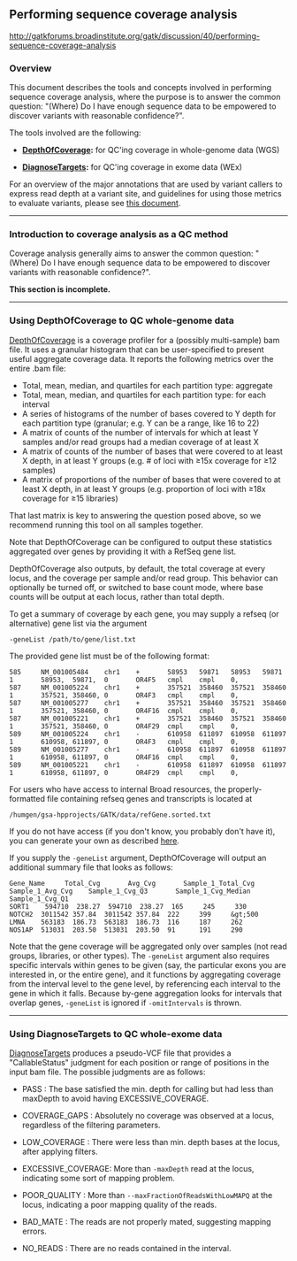 ## Performing sequence coverage analysis

http://gatkforums.broadinstitute.org/gatk/discussion/40/performing-sequence-coverage-analysis

<h3>Overview</h3>
<p>This document describes the tools and concepts involved in performing sequence coverage analysis, where the purpose is to answer the common question: &quot;(Where) Do I have enough sequence data to be empowered to discover variants with reasonable confidence?&quot;. </p>
<p>The tools involved are the following:</p>
<ul>
<li>
<p><strong><a href="https://www.broadinstitute.org/gatk/guide/tooldocs/org_broadinstitute_gatk_tools_walkers_coverage_DepthOfCoverage.php">DepthOfCoverage</a>:</strong> for QC'ing coverage in whole-genome data (WGS)</p>
</li>
<li><strong><a href="https://www.broadinstitute.org/gatk/guide/tooldocs/org_broadinstitute_gatk_tools_walkers_diagnostics_diagnosetargets_DiagnoseTargets.php">DiagnoseTargets</a>:</strong> for QC'ing coverage in exome data (WEx) </li>
</ul>
<p>For an overview of the major annotations that are used by variant callers to express read depth at a variant site, and guidelines for using those metrics to evaluate variants, please see <a href="https://www.broadinstitute.org/gatk/guide/article?id=4721">this document</a>.</p>
<hr />
<h3>Introduction to coverage analysis as a QC method</h3>
<p>Coverage analysis generally aims to answer the common question: &quot;(Where) Do I have enough sequence data to be empowered to discover variants with reasonable confidence?&quot;. </p>
<p><strong>This section is incomplete.</strong></p>
<hr />
<h3>Using DepthOfCoverage to QC whole-genome data</h3>
<p><a href="http://www.broadinstitute.org/gatk/gatkdocs/org_broadinstitute_gatk_tools_walkers_coverage_DepthOfCoverage.html">DepthOfCoverage</a> is a coverage profiler for a (possibly multi-sample) bam file. It uses a granular histogram that can be user-specified to present useful aggregate coverage data. It reports the following metrics over the entire .bam file:</p>
<ul>
<li>Total, mean, median, and quartiles for each partition type: aggregate</li>
<li>Total, mean, median, and quartiles for each partition type: for each interval</li>
<li>A series of histograms of the number of bases covered to Y depth for each partition type (granular; e.g. Y can be a range, like 16 to 22)</li>
<li>A matrix of counts of the number of intervals for which at least Y samples and/or read groups had a median coverage of at least X</li>
<li>A matrix of counts of the number of bases that were covered to at least X depth, in at least Y groups (e.g. # of loci with ≥15x coverage for ≥12 samples)</li>
<li>A matrix of proportions of the number of bases that were covered to at least X depth, in at least Y groups (e.g. proportion of loci with ≥18x coverage for ≥15 libraries)</li>
</ul>
<p>That last matrix is key to answering the question posed above, so we recommend running this tool on all samples together.</p>
<p>Note that DepthOfCoverage can be configured to output these statistics aggregated over genes by providing it with a RefSeq gene list.</p>
<p>DepthOfCoverage also outputs, by default, the total coverage at every locus, and the coverage per sample and/or read group. This behavior can optionally be turned off, or switched to base count mode, where base counts will be output at each locus, rather than total depth.</p>
<p>To get a summary of coverage by each gene, you may supply a refseq (or alternative) gene list via the argument</p>
<pre><code class="pre_md">-geneList /path/to/gene/list.txt</code class="pre_md"></pre>
<p>The provided gene list must be of the following format:</p>
<pre><code class="pre_md">585     NM_001005484    chr1    +       58953   59871   58953   59871   1       58953,  59871,  0       OR4F5   cmpl    cmpl    0,
587     NM_001005224    chr1    +       357521  358460  357521  358460  1       357521, 358460, 0       OR4F3   cmpl    cmpl    0,
587     NM_001005277    chr1    +       357521  358460  357521  358460  1       357521, 358460, 0       OR4F16  cmpl    cmpl    0,
587     NM_001005221    chr1    +       357521  358460  357521  358460  1       357521, 358460, 0       OR4F29  cmpl    cmpl    0,
589     NM_001005224    chr1    -       610958  611897  610958  611897  1       610958, 611897, 0       OR4F3   cmpl    cmpl    0,
589     NM_001005277    chr1    -       610958  611897  610958  611897  1       610958, 611897, 0       OR4F16  cmpl    cmpl    0,
589     NM_001005221    chr1    -       610958  611897  610958  611897  1       610958, 611897, 0       OR4F29  cmpl    cmpl    0,</code class="pre_md"></pre>
<p>For users who have access to internal Broad resources, the properly-formatted file containing refseq genes and transcripts is located at</p>
<pre><code class="pre_md">/humgen/gsa-hpprojects/GATK/data/refGene.sorted.txt</code class="pre_md"></pre>
<p>If you do not have access (if you don't know, you probably don't have it), you can generate your own as described <a href="https://www.broadinstitute.org/gatk/guide/article?id=1329">here</a>.</p>
<p>If you supply the <code>-geneList</code> argument, DepthOfCoverage will output an additional summary file that looks as follows:</p>
<pre><code class="pre_md">Gene_Name     Total_Cvg       Avg_Cvg       Sample_1_Total_Cvg    Sample_1_Avg_Cvg    Sample_1_Cvg_Q3       Sample_1_Cvg_Median      Sample_1_Cvg_Q1
SORT1    594710  238.27  594710  238.27  165     245     330
NOTCH2  3011542 357.84  3011542 357.84  222     399     &amp;gt;500
LMNA    563183  186.73  563183  186.73  116     187     262
NOS1AP  513031  203.50  513031  203.50  91      191     290</code class="pre_md"></pre>
<p>Note that the gene coverage will be aggregated only over samples (not read groups, libraries, or other types). The <code>-geneList</code> argument also requires specific intervals within genes to be given (say, the particular exons you are interested in, or the entire gene), and it functions by aggregating coverage from the interval level to the gene level, by referencing each interval to the gene in which it falls. Because by-gene aggregation looks for intervals that overlap genes, <code>-geneList</code> is ignored if <code>-omitIntervals</code> is thrown.</p>
<hr />
<h3>Using DiagnoseTargets to QC whole-exome data</h3>
<p><a href="https://www.broadinstitute.org/gatk/guide/tooldocs/org_broadinstitute_gatk_tools_walkers_diagnostics_diagnosetargets_DiagnoseTargets.php">DiagnoseTargets</a> produces a pseudo-VCF file that provides a &quot;CallableStatus&quot; judgment for each position or range of positions in the input bam file. The possible judgments are as follows:</p>
<ul>
<li>
<p>PASS : The base satisfied the min. depth for calling but had less than maxDepth to avoid having EXCESSIVE_COVERAGE.</p>
</li>
<li>
<p>COVERAGE_GAPS : Absolutely no coverage was observed at a locus, regardless of the filtering parameters.</p>
</li>
<li>
<p>LOW_COVERAGE : There were less than min. depth bases at the locus, after applying filters.</p>
</li>
<li>
<p>EXCESSIVE_COVERAGE: More than <code>-maxDepth</code> read at the locus, indicating some sort of mapping problem.</p>
</li>
<li>
<p>POOR_QUALITY : More than <code>--maxFractionOfReadsWithLowMAPQ</code> at the locus, indicating a poor mapping quality of the reads.</p>
</li>
<li>
<p>BAD_MATE : The reads are not properly mated, suggesting mapping errors.</p>
</li>
<li>NO_READS : There are no reads contained in the interval.</li>
</ul>